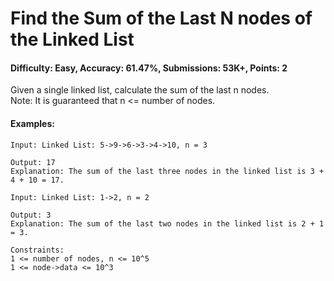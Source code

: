 # Find the Sum of the Last N nodes of the Linked List
#### Difficulty: Easy, Accuracy: 61.47%, Submissions: 53K+, Points: 2

Given a single linked list, calculate the sum of the last n nodes.
<br>
Note: It is guaranteed that n <= number of nodes.

#### Examples:
```
Input: Linked List: 5->9->6->3->4->10, n = 3

Output: 17
Explanation: The sum of the last three nodes in the linked list is 3 + 4 + 10 = 17.
```
```
Input: Linked List: 1->2, n = 2

Output: 3
Explanation: The sum of the last two nodes in the linked list is 2 + 1 = 3.
```
```
Constraints:
1 <= number of nodes, n <= 10^5
1 <= node->data <= 10^3
```
